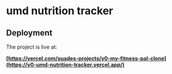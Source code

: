 # umd nutrition tracker

## Deployment

The project is live at:

**[https://vercel.com/suades-projects/v0-my-fitness-pal-clone](https://v0-umd-nutrition-tracker.vercel.app/)**


